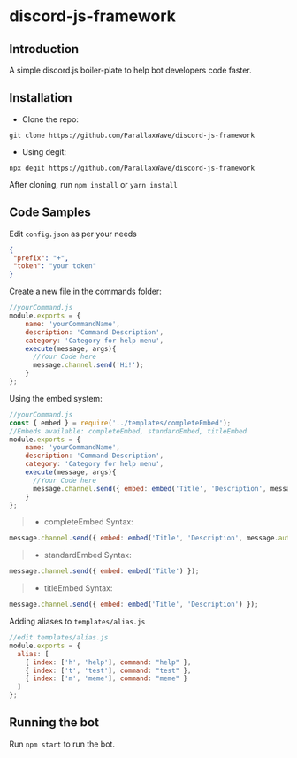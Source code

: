 # discord-js-framework

## Introduction

 A simple discord.js boiler-plate to help bot developers code faster.

## Installation

* Clone the repo:
```
git clone https://github.com/ParallaxWave/discord-js-framework
```
* Using degit:
```
npx degit https://github.com/ParallaxWave/discord-js-framework
```
After cloning, run `npm install` or `yarn install`

## Code Samples

 Edit ``config.json`` as per your needs

 ```json
{
  "prefix": "+",
  "token": "your token"
}
 ```

 Create a new file in the commands folder:
```js
//yourCommand.js
module.exports = {
    name: 'yourCommandName',
    description: 'Command Description',
    category: 'Category for help menu',
    execute(message, args){
      //Your Code here
      message.channel.send('Hi!');
    }    
};
```

 Using the embed system:
```js
//yourCommand.js
const { embed } = require('../templates/completeEmbed'); 
//Embeds available: completeEmbed, standardEmbed, titleEmbed
module.exports = {
    name: 'yourCommandName',
    description: 'Command Description',
    category: 'Category for help menu',
    execute(message, args){
      //Your Code here
      message.channel.send({ embed: embed('Title', 'Description', message.author) });
    }    
};
```

> * completeEmbed Syntax:
```js
message.channel.send({ embed: embed('Title', 'Description', message.author, 'image_url') });
```

> * standardEmbed Syntax:
```js
message.channel.send({ embed: embed('Title') });
```

> * titleEmbed Syntax:
```js
message.channel.send({ embed: embed('Title', 'Description') });
```

Adding aliases to ``templates/alias.js``

```js
//edit templates/alias.js
module.exports = {
  alias: [
    { index: ['h', 'help'], command: "help" },
    { index: ['t', 'test'], command: "test" },
    { index: ['m', 'meme'], command: "meme" }
  ]
};

```

## Running the bot

 Run `npm start` to run the bot.


